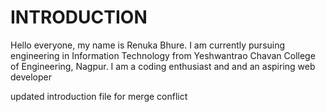 # INTRODUCTION

Hello everyone, my name is Renuka Bhure. I am currently  pursuing engineering in Information Technology from Yeshwantrao Chavan College of Engineering, Nagpur.
I am a coding enthusiast and  and an aspiring web developer


updated introduction file for merge conflict
